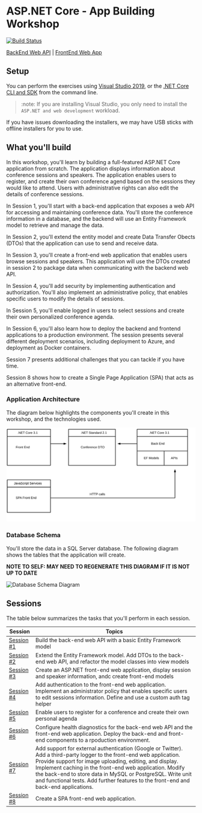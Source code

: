 # ASP.NET Core - App Building Workshop

[![Build Status](https://dev.azure.com/dotnet/AspNetCoreWorkshop/_apis/build/status/ASP.NET%20Workshop-ASP.NET%20Core%203.x?branchName=master)](https://dev.azure.com/dotnet/AspNetCoreWorkshop/_build/latest?definitionId=71&branchName=master)

[BackEnd Web API](https://aspnetcorews-backend.azurewebsites.net) | [FrontEnd Web App](https://aspnetcorews-frontend.azurewebsites.net)

## Setup

You can perform the exercises using [Visual Studio 2019](https://visualstudio.microsoft.com/downloads/), or the [.NET Core CLI and SDK](https://dotnet.microsoft.com/download/dotnet-core/3.0) from the command line.

> :note: If you are installing Visual Studio, you only need to install the `ASP.NET and web development` workload.

If you have issues downloading the installers, we may have USB sticks with offline installers for you to use.

## What you'll build

In this workshop, you'll learn by building a full-featured ASP.NET Core application from scratch. The application displays information about conference sessions and speakers. The application enables users to register, and create their own conference agend based on the sessions they would like to attend. Users with administrative rights can also edit the details of conference sessions.

In Session 1, you'll start with a back-end application that exposes a web API for accessing and maintaining conference data. You'll store the conference information in a database, and the backend will use an Entity Framework model to retrieve and manage the data.

In Session 2, you'll extend the entity model and create Data Transfer Obects (DTOs) that the application can use to send and receive data.

In Session 3, you'll create a front-end web application that enables users browse sessions and speakers. This application will use the DTOs created in session 2 to package data when communicating with the backend web API.

In Session 4, you'll add security by implementing authentication and authorization. You'll also implement an administrative policy, that enables specific users to modify the details of sessions.

In Session 5, you'll enable logged in users to select sessions and create their own personalized conference agenda.

In Session 6, you'll also learn how to deploy the backend and frontend applications to a production environment. The session presents several different deployment scenarios, including deployment to Azure, and deployment as Docker containers.

Session 7 presents additional challenges that you can tackle if you have time.

Session 8 shows how to create a Single Page Application (SPA) that acts as an alternative front-end.

### Application Architecture

The diagram below highlights the components you'll create in this workshop, and the technologies used.

![Architecture Diagram](/docs/images/ConferencePlannerArchitectureDiagram.svg)

### Database Schema

You'll store the data in a SQL Server database. The following diagram shows the tables that the application will create.

**NOTE TO SELF: MAY NEED TO REGENERATE THIS DIAGRAM IF IT IS NOT UP TO DATE**

![Database Schema Diagram](/docs/conference-planner-db-diagram.png)

## Sessions

The table below summarizes the tasks that you'll perform in each session.

| Session | Topics |
| ----- | ---- |
| [Session #1](/docs/1.%20Create%20BackEnd%20API%20project.md) | Build the back-end web API with a basic Entity Framework model |
| [Session #2](/docs/2.%20Build%20out%20BackEnd%20and%20Refactor.md) | Extend the Entity Framework model. Add DTOs to the back-end web API, and refactor the model classes into view models |
| [Session #3](/docs/3.%20Add%20front-end%2C%20render%20agenda%2C%20set%20up%20front-end%20models.md) | Create an ASP.NET front-end web application, display session and speaker information, andc create front-end models |
| [Session #4](/docs/4.%20Add%20auth%20features.md) | Add authentication to the front-end web application. Implement an administrator policy that enables specific users to edit sessions information. Define and use a custom auth tag helper |
| [Session #5](/docs/5.%20Add%20personal%20agenda.md) | Enable users to register for a conference and create their own personal agenda |
| [Session #6](docs/6.%20Production%20Readiness%20and%20Deployment.md) | Configure health diagnostics for the back-end web API and the front-end web application. Deploy the back-end and front-end components to a rpoduction environment. |
| [Session #7](/docs/7.%20Challenges.md) | Add support for external authentication (Google or Twitter). Add a third-party logger to the front-end web application. Provide support for image uploading, editing, and display. Implement caching in the front-end web application. Modify the back-end to store data in MySQL or PostgreSQL. Write unit and functional tests. Add further features to the front-end and back-end applications.
| [Session #8](/docs/8.%20SPA%20FrontEnd.md) | Create a SPA front-end web application. |
